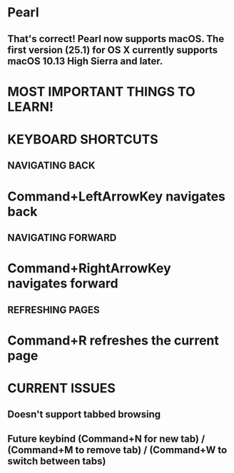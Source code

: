 # Pearl

## That's correct! Pearl now supports macOS. The first version (25.1) for OS X currently supports macOS 10.13 High Sierra and later.


# MOST IMPORTANT THINGS TO LEARN!

# KEYBOARD SHORTCUTS

## NAVIGATING BACK

# Command+LeftArrowKey navigates back

## NAVIGATING FORWARD

# Command+RightArrowKey navigates forward

## REFRESHING PAGES

# Command+R refreshes the current page



# CURRENT ISSUES

## Doesn't support tabbed browsing
## Future keybind (Command+N for new tab) / (Command+M to remove tab) / (Command+W to switch between tabs)
